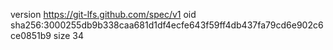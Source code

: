 version https://git-lfs.github.com/spec/v1
oid sha256:3000255db9b338caa681d1df4ecfe643f59ff4db437fa79cd6e902c6ce0851b9
size 34
